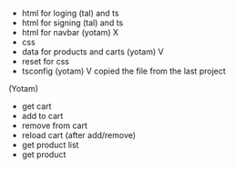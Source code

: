 

 - html for loging (tal) and ts
- html for signing (tal) and ts
 - html for navbar (yotam)  X
 - css
 - data for products and carts (yotam) V 
 - reset for css
 - tsconfig (yotam) V copied the file from the last project

(Yotam)
 - get cart
 - add to cart
 - remove from cart
 - reload cart (after add/remove)
 - get product list
 - get product